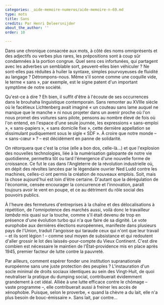 ```yaml
---
categories: _aide-memoire-numeros/aide-memoire-n-69.md
type: mots
title: Sans
credits: Par Henri Deleersnijder
about_the_author: ''
order: 10

---
```

Dans une chronique consacrée aux mots, à côté des noms omniprésents et des adjectifs ou verbes plus rares, les prépositions sont à coup sûr condamnées à la portion congrue. Quel sens ces infortunées, qui partagent avec les adverbes un semblable sort, peuvent-elles bien véhiculer ? Ne sont-elles pas réduites à huiler la syntaxe, simples pourvoyeuses de fluidité au langage ? Détrompons-nous. Même s'il sonne comme une coquille vide, le terme « sans », par exemple, est le signe patent d'un important symptôme de notre société.

Qu'est-ce à dire ? Eh bien, il suffit d'être à l'écoute de ses occurrences dans le brouhaha linguistique contemporain. Sans remonter au XVIIIe siècle où le facétieux Lichtenberg avait imaginé « un couteau sans lame auquel ne manque que le manche » ni nous projeter dans un avenir proche où l'on nous promet des voitures sans pilote, pensons au nombre élevé de fois où l'on entend, en l'espace d'une seule journée, les expressions « sans-emploi », « sans-papiers », « sans domicile fixe », cette dernière appellation se dissimulant pudiquement sous le sigle « SDF ». À croire que notre monde – « sans-cœur » ? – est décidément en panne de solidarité.

On rétorquera que c'est la crise (elle a bon dos, celle-là...) et que l'explosion des nouvelles technologies, liée à la numérisation galopante de notre vie quotidienne, permettra tôt ou tard l'émergence d'une nouvelle forme de croissance. Ce fut le cas dans l'Angleterre de la révolution industrielle où, en dépit des révoltes lancées par le légendaire ouvrier Ned Ludd contre les machines, celles-ci ont permis la création de nouveaux emplois. Soit, mais la chose aujourd'hui est loin d'être certaine. D'autant que la dérégulation de l'économie, censée encourager la concurrence et l'innovation, paraît toujours avoir le vent en poupe, et ce au détriment du rôle social des pouvoirs publics.

À l'heure des fermetures d'entreprises à la chaîne et des délocalisations à répétition, de l'omnipotence des marchés aussi, voilà donc le travailleur _lambda_ mis quasi sur la touche, comme s'il était devenu de trop en présence d'une évolution turbo qui n'a que faire de sa dignité. Le vote europhobe aux dernières élections européennes, manifeste dans plusieurs pays de l'Union, traduit l'angoisse qui taraude ceux qui n'ont que leur travail – et ils sont légion ! – comme seul moyen de subsistance et qui redoutent d'aller grossir le lot des laissés-pour-compte du Vieux Continent. C'est dire combien est nécessaire le maintien de l'État-providence mis en place après 1945, premier facteur de lutte contre la pauvreté.

Par ailleurs, comment espérer fonder une institution supranationale européenne sans une juste protection des peuples ? L'instauration d'un socle minimal de droits sociaux identiques au sein des Vingt-Huit, de quoi neutraliser la pratique du dumping social, contribuerait évidemment grandement à cet idéal. Alliée à une lutte efficace contre le chômage – vaste programme –, elle contribuerait aussi à freiner les accès de xénophobie. Puisque, selon le proverbe, « quand la chèvre a du lait, elle n'a plus besoin de bouc-émissaire ». Sans lait, par contre...